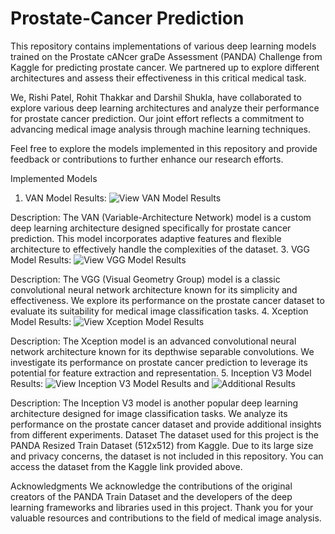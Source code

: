 # Prostate-Cancer Prediction
This repository contains implementations of various deep learning models trained on the Prostate cANcer graDe Assessment (PANDA) Challenge from Kaggle for predicting prostate cancer. We partnered up to explore different architectures and assess their effectiveness in this critical medical task.

We, Rishi Patel, Rohit Thakkar and Darshil Shukla, have collaborated to explore various deep learning architectures and analyze their performance for prostate cancer prediction. Our joint effort reflects a commitment to advancing medical image analysis through machine learning techniques.

Feel free to explore the models implemented in this repository and provide feedback or contributions to further enhance our research efforts.

Implemented Models
1. VAN Model
Results: ![View VAN Model Results](https://github.com/DarshilShukla26/Prostate-Cancer-Prediction/assets/97797056/21033187-54ab-42a1-ac52-61b37ac3eb56)

Description: The VAN (Variable-Architecture Network) model is a custom deep learning architecture designed specifically for prostate cancer prediction. This model incorporates adaptive features and flexible architecture to effectively handle the complexities of the dataset.
3. VGG Model
Results: ![View VGG Model Results](https://github.com/DarshilShukla26/Prostate-Cancer-Prediction/assets/97797056/87d3e332-fc5d-4b18-a2f2-d9467d797e65)

Description: The VGG (Visual Geometry Group) model is a classic convolutional neural network architecture known for its simplicity and effectiveness. We explore its performance on the prostate cancer dataset to evaluate its suitability for medical image classification tasks.
4. Xception Model
Results: ![View Xception Model Results](https://github.com/DarshilShukla26/Prostate-Cancer-Prediction/assets/97797056/4e447e31-01c8-481c-95c6-9fc9fd7e25e7)

Description: The Xception model is an advanced convolutional neural network architecture known for its depthwise separable convolutions. We investigate its performance on prostate cancer prediction to leverage its potential for feature extraction and representation.
5. Inception V3 Model
Results: ![View Inception V3 Model Results](https://github.com/DarshilShukla26/Prostate-Cancer-Prediction/assets/97797056/efc55e0f-a439-4803-bfc7-fee8f1ba1547)
 and 
 ![Additional Results](https://github.com/DarshilShukla26/Prostate-Cancer-Prediction/assets/97797056/ba43bb2a-35bd-4bc4-aa72-b0211a505881)
 
Description: The Inception V3 model is another popular deep learning architecture designed for image classification tasks. We analyze its performance on the prostate cancer dataset and provide additional insights from different experiments.
Dataset
The dataset used for this project is the PANDA Resized Train Dataset (512x512) from Kaggle. Due to its large size and privacy concerns, the dataset is not included in this repository. You can access the dataset from the Kaggle link provided above.

Acknowledgments
We acknowledge the contributions of the original creators of the PANDA Train Dataset and the developers of the deep learning frameworks and libraries used in this project. Thank you for your valuable resources and contributions to the field of medical image analysis.
